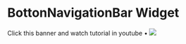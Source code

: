 # BottonNavigationBar Widget

Click this banner and watch tutorial in youtube • [![](https://cdn.dribbble.com/userupload/16188450/file/original-091c9869a41ebc26c7a3f27e185c9800.png?resize=1024x576)](https://youtu.be/uhl1uPEYhzA?si=UbDtsYU5cUSpvkG5)
